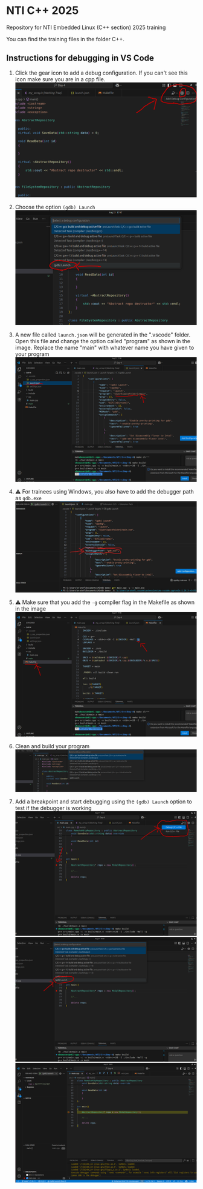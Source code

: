# NTI C++ 2025
Repository for NTI Embedded Linux (C++ section) 2025 training

You can find the training files in the folder C++.

## Instructions for debugging in VS Code

1. Click the gear icon to add a debug configuration. If you can't see this icon make sure you are in a cpp file.
![Step 1](Images/step-1.png)

2. Choose the option `(gdb) Launch`
![Step 2](Images/step-2.png)

3. A new file called `launch.json` will be generated in the ".vscode" folder. Open this file and change the option called "program" as shown in the image. Replace the name "main" with whatever name you have given to your program
![Step 3](Images/step-3.png)

4. :warning: For trainees using Windows, you also have to add the debugger path as `gdb.exe`
![Step 3](Images/step-3-windows.jpeg)

5. :warning: Make sure that you add the `-g` compiler flag in the Makefile as shown in the image
![Step 4](Images/step-4.png)

6. Clean and build your program
![Step 5](Images/step-5.png)

7. Add a breakpoint and start debugging using the `(gdb) Launch` option to test if the debugger is working
![Step 6](Images/step-6.png)
![Step 7](Images/step-7.png)
![Step 8](Images/step-8.png)
